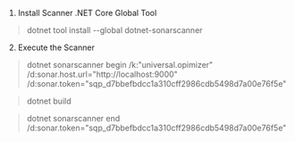 1. Install Scanner .NET Core Global Tool

> dotnet tool install --global dotnet-sonarscanner

2. Execute the Scanner

>dotnet sonarscanner begin /k:"universal.opimizer" /d:sonar.host.url="http://localhost:9000"  /d:sonar.token="sqp_d7bbefbdcc1a310cff2986cdb5498d7a00e76f5e"

>dotnet build

>dotnet sonarscanner end /d:sonar.token="sqp_d7bbefbdcc1a310cff2986cdb5498d7a00e76f5e"